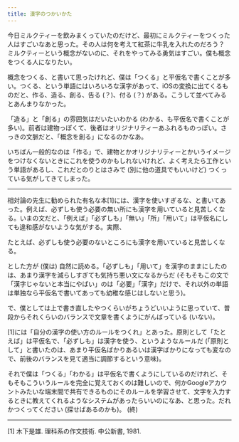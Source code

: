 ```yaml
---
title: 漢字のつかいかた
---
```


今日ミルクティーを飲みまくっていたのだけど、最初にミルクティーをつくった人はすごいなあと思った。その人は何を考えて紅茶に牛乳を入れたのだろう？ ミルクティーという概念がないのに、それをやってみる勇気はすごい。僕も概念をつくる人になりたい。

概念をつくる、と書いて思ったけれど、僕は「つくる」と平仮名で書くことが多い。つくる、という単語にはいろいろな漢字があって、iOSの変換に出てくるものだと、作る、造る、創る、告る (？)、付る (？) がある。こうして並べてみるとあんまりなかった。

「造る」と「創る」の雰囲気はだいたいわかる (わかる、も平仮名で書くことが多い)。前者は建物っぽくて、後者はオリジナリティーあふれるものっぽい。さっきの文脈だと、「概念を創る」になるのかなあ。

いちばん一般的なのは「作る」で、建物とかオリジナリティーとかいうイメージをつけなくないときにこれを使うのかもしれないけれど、よく考えたら工作という単語があるし、これだとのりとはさみで (別に他の道具でもいいけど) つくっている気がしてきてしまった。

---

相対論の先生に勧められた有名な本[1]には、漢字を使いすぎるな、と書いてあった。例えば、必ずしも使う必要の無い所にも漢字を用いていると見苦しくなる。いまの文だと、「例えば」「必ずしも」「無い」「所」「用いて」は平仮名にしても違和感がないような気がする。実際、

たとえば、必ずしも使う必要のないところにも漢字を用いていると見苦しくなる。

とした方が (僕は) 自然に読める。「必ずしも」「用いて」を漢字のままにしたのは、あまり漢字を減らしすぎても気持ち悪い文になるからだ (そもそもこの文で「漢字じゃないと本当にやばい」のは「必要」「漢字」だけで、それ以外の単語は単独なら平仮名で書いてあっても幼稚な感じはしないと思う)。

で、僕としては上で書き直したやつくらいがちょうどいいように思っていて、普段からそれくらいのバランスで文章を書くようにがんばっている (いない)。

[1]には「自分の漢字の使い方のルールをつくれ」とあった。原則として「たとえば」は平仮名で、「必ずしも」は漢字を使う、というようなルールだ (「原則として」と書いたのは、あまり平仮名ばかりあるいは漢字ばかりになっても変なので、前後のバランスを見て適当に調節するという意味)。

それで僕は「つくる」「わかる」は平仮名で書くようにしているのだけれど、そもそもこういうルールを完全に覚えておくのは難しいので、何かGoogleアカウントみたいな端末間で共有できるものにそのルールを学習させて、文字を入力するときに教えてくれるようなシステムがあったらいいのになあ、と思った。だれかつくってください (探せばあるのかも)。 (終)

---

[1] 木下是雄. 理科系の作文技術. 中公新書, 1981.
